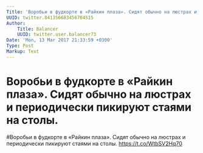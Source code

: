```yaml
---
Title: 'Воробьи в фудкорте в «Райкин плаза». Сидят обычно на люстрах и периодически пикируют стаями на столы.'
UUID: twitter.841356683456704515
Author:
    Title: Balancer
    UUID: twitter.user.balancer73
Date: 'Mon, 13 Mar 2017 21:33:59 +0300'
Type: Post
Markup: Text
---
```


# Воробьи в фудкорте в «Райкин плаза». Сидят обычно на люстрах и периодически пикируют стаями на столы.

#Воробьи в фудкорте в «Райкин плаза». Сидят обычно на
люстрах и периодически пикируют стаями на столы.
https://t.co/WtbSV2Hq70